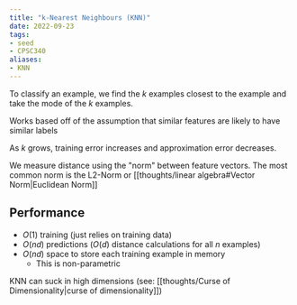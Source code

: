 ```yaml
---
title: "k-Nearest Neighbours (KNN)"
date: 2022-09-23
tags:
- seed
- CPSC340
aliases:
- KNN
---
```


To classify an example, we find the $k$ examples closest to the example and take the mode of the $k$ examples.

Works based off of the assumption that similar features are likely to have similar labels

As $k$ grows, training error increases and approximation error decreases.

We measure distance using the "norm" between feature vectors. The most common norm is the L2-Norm or [[thoughts/linear algebra#Vector Norm|Euclidean Norm]]

## Performance
- $O(1)$ training (just relies on training data)
- $O(nd)$ predictions ($O(d)$ distance calculations for all $n$ examples)
- $O(nd)$ space to store each training example in memory
	- This is non-parametric

KNN can suck in high dimensions (see: [[thoughts/Curse of Dimensionality|curse of dimensionality]])
